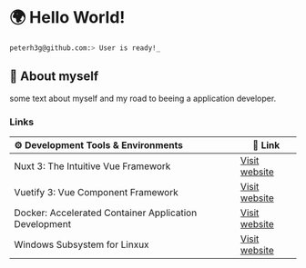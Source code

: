 # 🌍 Hello World!  

```bash
peterh3g@github.com:> User is ready!_
```

## 💬 About myself
some text about myself and my road to beeing a application developer.

### Links
| ⚙️ Development Tools & Environments | 🔗 Link |
| :--- | ---- | 
| Nuxt 3: The Intuitive Vue Framework | [Visit website](https://nuxt.com/)|
| Vuetify 3: Vue Component Framework | [Visit website](https://vuetifyjs.com/en/)|
| Docker: Accelerated Container Application Development | [Visit website](https://www.docker.com/)|
| Windows Subsystem for Linxux | [Visit website](https://learn.microsoft.com/en-us/windows/wsl/about?source=recommendations)|

  
<!--
**PeterH3G/peterh3g** is a  _special_ ✨ repository because its `README.md` (this file) appears on your GitHub profile.

Here are some ideas to get you started:

- 🔭 I’m currently working on ...
- 🌱 I’m currently learning ...
- 👯 I’m looking to collaborate on ...
- 🤔 I’m looking for help with ...
- 💬 Ask me about ...
- 📫 How to reach me: ...
- 😄 Pronouns: ...
- ⚡ Fun fact: ...
-->
